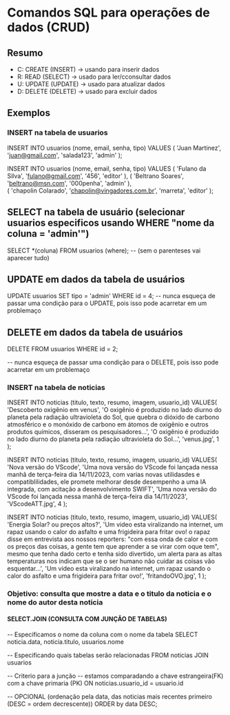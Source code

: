 # Comandos SQL para operações de dados (CRUD)

## Resumo

- C: CREATE (INSERT) -> usando para inserir dados
- R: READ (SELECT) -> usado para ler/cconsultar dados
- U: UPDATE (UPDATE) -> usado para atualizar dados
- D: DELETE (DELETE) -> usado para excluir dados

## Exemplos

### INSERT na tabela de usuarios 

INSERT INTO usuarios (nome, email, senha, tipo) 
    VALUES (
    'Juan Martinez',
    'juan@gmail.com',
    'salada123',
    'admin'
);

INSERT INTO usuarios (nome, email, senha, tipo) 
    VALUES 
        (
            'Fulano da Silva',
            'fulano@gmail.com',
            '456',
            'editor'
        ), 
        (
            'Beltrano Soares',
            'beltrano@msn.com',
            '000penha',
            'admin'
        ),   
        (
            'chapolin Colarado',
            'chapolin@vingadores.com.br',
            'marreta',
            'editor'
        );

## SELECT na tabela de usuário (selecionar usuarios especificos usando WHERE "nome da coluna = 'admin'")

SELECT *(coluna) FROM usuarios (where); -- (sem o parenteses vai aparecer tudo)

## UPDATE em dados da tabela de usuários

UPDATE usuarios SET tipo = 'admin' WHERE id = 4; 
-- nunca esqueça de passar uma condição para o UPDATE, pois isso pode acarretar em um problemaço 

## DELETE em dados da tabela de usuários

DELETE FROM usuarios WHERE id = 2;

-- nunca esqueça de passar uma condição para o DELETE, pois isso pode acarretar em um problemaço 

### INSERT na tabela de noticias

INSERT INTO noticias (titulo, texto, resumo, imagem, usuario_id)
VALUES(
    'Descoberto oxigênio em venus',
    'O oxigênio é produzido no lado diurno do planeta pela radiação ultravioleta do Sol, que quebra o dióxido de carbono atmosférico e o monóxido de carbono em átomos de oxigênio e outros produtos químicos, disseram os pesquisadores...',
    'O oxigênio é produzido no lado diurno do planeta pela radiação ultravioleta do Sol...',
    'venus.jpg',
    1
);

INSERT INTO noticias (titulo, texto, resumo, imagem, usuario_id)
VALUES(
    'Nova versão do VScode',
    'Uma nova versão do VScode foi lançada nessa manhã de terça-feira dia 14/11/2023, com varias novas utilidasdes e compatiblilidades, ele promete melhorar desde desempenho a uma IA integrada, com acitação a desenvolvimento SWIFT',
    'Uma nova versão do VScode foi lançada nessa manhã de terça-feira dia 14/11/2023',
    'VScodeATT.jpg',
    4
);

INSERT INTO noticias (titulo, texto, resumo, imagem, usuario_id)
VALUES(
    'Energia Solar? ou preços altos?',
    'Um video esta viralizando na internet, um rapaz usando o calor do asfalto e uma frigideira para fritar ovo! o rapaz disse em entrevista aos nossos reporters: "com essa onda de calor e com os preços das coisas, a gente tem que aprender a se virar com oque tem", mesmo que tenha dado certo e tenha sido divertido, um alerta para as altas temperaturas nos indicam que se o ser humano não cuidar as coisas vão esquentar...',
    'Um video esta viralizando na internet, um rapaz usando o calor do asfalto e uma frigideira para fritar ovo!',
    'fritandoOVO.jpg',
    1
);

### Objetivo: consulta que mostre a data e o titulo da noticia e o nome do autor desta noticia

#### SELECT.JOIN (CONSULTA COM JUNÇÃO DE TABELAS)

-- Especificamos o nome da coluna com o nome da tabela 
SELECT 
    noticia.data, 
    noticia.titulo, 
    usuarios.nome 

-- Especificando quais tabelas serão relacionadas
FROM noticias JOIN usuarios

-- Criterio para a junção
-- estamos comparadando a chave estrangeira(FK) com a chave primaria (PK)
ON noticias.usuario_id = usuario.id

-- OPCIONAL (ordenação pela data, das noticias mais recentes primeiro (DESC = ordem decrescente))
ORDER by data DESC;